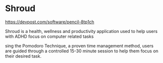 # Shroud

https://devpost.com/software/pencil-8tp1ch

Shroud is a health, wellness and productivity application used to help users with ADHD focus on computer related tasks

sing the Pomodoro Technique, a proven time management method, users are guided through a controlled 15-30 minute session to help them focus on their desired task.

